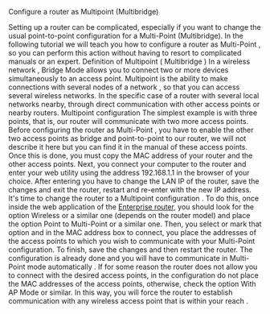 Configure a router as Multipoint (Multibridge) 

Setting up a router can be complicated, especially if you want to change the usual point-to-point configuration for a Multi-Point (Multibridge). In the following tutorial we will teach you how to configure a router as Multi-Point , so you can perform this action without having to resort to complicated manuals or an expert.
Definition of Multipoint ( Multibridge )
In a wireless network , Bridge Mode allows you to connect two or more devices simultaneously to an access point. Multipoint is the ability to make connections with several nodes of a network , so that you can access several wireless networks. In the specific case of a router with several local networks nearby, through direct communication with other access points or nearby routers.
Multipoint configuration
The simplest example is with three points, that is, our router will communicate with two more access points. Before configuring the router as Multi-Point , you have to enable the other two access points as bridge and point-to-point to our router, we will not describe it here but you can find it in the manual of these access points.
Once this is done, you must copy the MAC address of your router and the other access points. Next, you connect your computer to the router and enter your web utility using the address 192.168.1.1 in the browser of your choice. After entering you have to change the LAN IP of the router, save the changes and exit the router, restart and re-enter with the new IP address.
It's time to change the router to a Multipoint configuration . To do this, once inside the web application of the [Enterprise router](https://www.fieldengineer.com/blogs/top-seven-enterprise-router-vendors-consider-2018/), you should look for the option Wireless or a similar one (depends on the router model) and place the option Point to Multi-Point or a similar one. Then, you select or mark that option and in the MAC address box to connect, you place the addresses of the access points to which you wish to communicate with your Multi-Point configuration.
To finish, save the changes and then restart the router. The configuration is already done and you will have to communicate in Multi-Point mode automatically .
If for some reason the router does not allow you to connect with the desired access points, in the configuration do not place the MAC addresses of the access points, otherwise, check the option With AP Mode or similar. In this way, you will force the router to establish communication with any wireless access point that is within your  reach .
